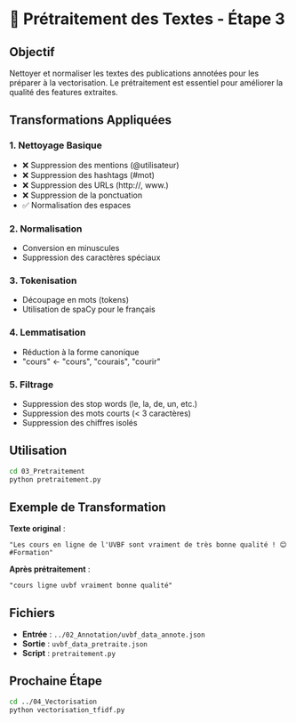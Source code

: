 # 🧹 Prétraitement des Textes - Étape 3

## Objectif

Nettoyer et normaliser les textes des publications annotées pour les préparer à la vectorisation. Le prétraitement est essentiel pour améliorer la qualité des features extraites.

## Transformations Appliquées

### 1. Nettoyage Basique
- ❌ Suppression des mentions (@utilisateur)
- ❌ Suppression des hashtags (#mot)
- ❌ Suppression des URLs (http://, www.)
- ❌ Suppression de la ponctuation
- ✅ Normalisation des espaces

### 2. Normalisation
- Conversion en minuscules
- Suppression des caractères spéciaux

### 3. Tokenisation
- Découpage en mots (tokens)
- Utilisation de spaCy pour le français

### 4. Lemmatisation
- Réduction à la forme canonique
- "cours" ← "cours", "courais", "courir"

### 5. Filtrage
- Suppression des stop words (le, la, de, un, etc.)
- Suppression des mots courts (< 3 caractères)
- Suppression des chiffres isolés

## Utilisation

```bash
cd 03_Pretraitement
python pretraitement.py
```

## Exemple de Transformation

**Texte original** :
```
"Les cours en ligne de l'UVBF sont vraiment de très bonne qualité ! 😊 #Formation"
```

**Après prétraitement** :
```
"cours ligne uvbf vraiment bonne qualité"
```

## Fichiers

- **Entrée** : `../02_Annotation/uvbf_data_annote.json`
- **Sortie** : `uvbf_data_pretraite.json`
- **Script** : `pretraitement.py`

## Prochaine Étape

```bash
cd ../04_Vectorisation
python vectorisation_tfidf.py
```

